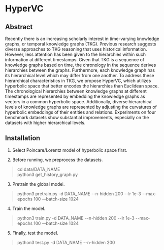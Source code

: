 # HyperVC

## Abstract

Recently there is an increasing scholarly interest in time-varying knowledge graphs, or temporal knowledge graphs (TKG). Previous research suggests diverse approaches to TKG reasoning that uses historical information. However, less attention has been given to the hierarchies within such information at different timestamps. Given that TKG is a sequence of knowledge graphs based on time, the chronology in the sequence derives hierarchies between the graphs. Furthermore, each knowledge graph has its hierarchical level which may differ from one another. To address these hierarchical characteristics in TKG, we propose HyperVC, which utilizes hyperbolic space that better encodes the hierarchies than Euclidean space. The chronological hierarchies between knowledge graphs at different timestamps are represented by embedding the knowledge graphs as vectors in a common hyperbolic space. Additionally, diverse hierarchical levels of knowledge graphs are represented by adjusting the curvatures of hyperbolic embeddings of their entities and relations. Experiments on four benchmark datasets show substantial improvements, especially on the datasets with higher hierarchical levels.



## Installation

1. Select Poincare/Lorentz model of hyperbolic space first.

2. Before running, we preprocess the datasets.

>cd data/DATA_NAME \
>python3 get_history_graph.py


3. Pretrain the global model.

>python3 pretrain.py -d DATA_NAME --n-hidden 200 --lr 1e-3 --max-epochs 100 --batch-size 1024

4. Train the model.

>python3 train.py -d DATA_NAME --n-hidden 200 --lr 1e-3 --max-epochs 100 --batch-size 1024

5. Finally, test the model.

>python3 test.py -d DATA_NAME --n-hidden 200